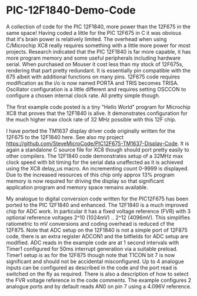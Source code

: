 # PIC-12F1840-Demo-Code
A collection of code for the PIC 12F1840, more power than the 12F675 in the same space!
Having coded a little for the PIC 12F675 in C it was obvious that it's brain power is relatively limited.
The overhead when using C/Microchip XC8 really requires something with a little more power for most projects.
Research indicated that the PIC 12F1840 is far more capable, it has more program memory and
some useful peripherals including hardware serial. When purchased on Mouser it cost less than my 
stock of 12F675s, rendering that part pretty redundant. It is essentially pin compatible with the 675 albeit
with additional functions on many pins. 12F675 code requires modification as the i/o is now named PORTA and 
TRIS becomes TRISA. Oscillator configuration is a little different and requires setting OSCCON to configure
a chosen internal clock rate. All pretty simple though.

The first example code posted is a tiny "Hello World" program for Microchip XC8 that proves that the 12F1840 is alive. 
It demonstrates configuration for the much higher max clock rate of 32 MHz possible with this 12F chip.

I have ported the TM1637 display driver code originally written for the 12F675
to the 12F1840 here. See also my project https://github.com/SteveMicroCode/PIC12F675-TM1637-Display-Code.
It is again a standalone C source file for XC8 though should port pretty easily to other compilers.
The 12F1840 code demonstrates setup of a 32MHz max clock speed with bit timing for the serial data
unaffected as it is achieved using the XC8 delay_us macro. An incrementing count 0-9999 is displayed. Due 
to the increased resources of this chip only approx 13% program memory is now required for driving the display 
so that significant application program and memory space remains available.

My analogue to digital conversion code written for the PIC12F675 has been ported to the PIC 12F1840 and enhanced.
The 12F1840 is a much improved chip for ADC work. In particular it has a fixed voltage reference (FVR) with 3 
optional reference voltages 2^10 (1024mV) .. 2^12 (4096mV). This simplifies ratiometric to mV conversions and coding
overhead is reduced cf the 12F875. Note that ADC setup on the 12F1840 is not a simple port of 12F875 code, there
is an extra register ADCON1 and the bitfields for ADC setup are modified. ADC reads in the example code are
at 1 second intervals with Timer1 configured for 50ms interrupt generation via a suitable preload. Timer1 setup
is as for the 12F875 though note that T1CON bit 7 is now significant and should not be accidental misconfigured.
Up to 4 analogue inputs can be configured as described in the code and the port read is switched on the fly as 
required. There is also a description of how to select the FVR voltage reference in the code comments. The example
configures 2 analogue ports and by default reads AN0 on pin 7 using a 4.096V reference.
